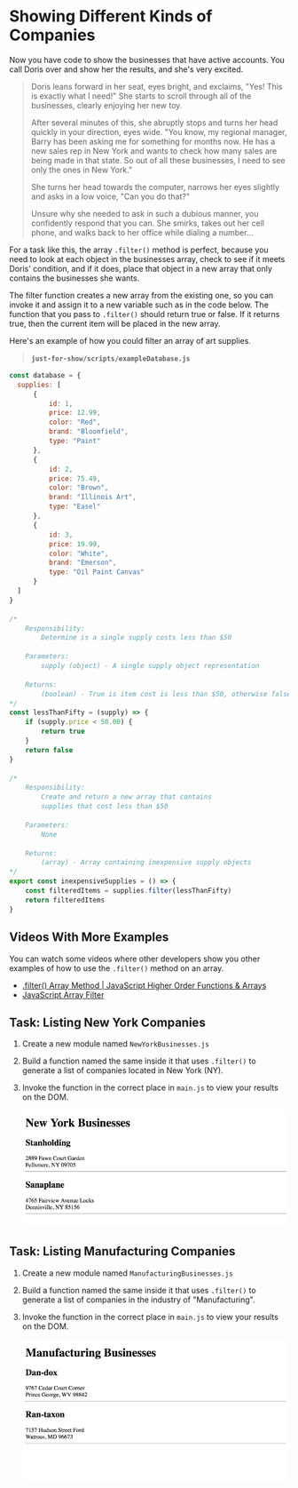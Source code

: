 # Showing Different Kinds of Companies

Now you have code to show the businesses that have active accounts. You call Doris over and show her the results, and she's very excited.

> Doris leans forward in her seat, eyes bright, and exclaims, "Yes! This is exactly what I need!" She starts to scroll through all of the businesses, clearly enjoying her new toy.
>
> After several minutes of this, she abruptly stops and turns her head quickly in your direction, eyes wide. "You know, my regional manager, Barry has been asking me for something for months now. He has a new sales rep in New York and wants to check how many sales are being made in that state. So out of all these businesses, I need to see only the ones in New York."
>
> She turns her head towards the computer, narrows her eyes slightly and asks in a low voice, "Can you do that?"
>
> Unsure why she needed to ask in such a dubious manner, you confidently respond that you can. She smirks, takes out her cell phone, and walks back to her office while dialing a number...

For a task like this, the array `.filter()` method is perfect, because you need to look at each object in the businesses array, check to see if it meets Doris' condition, and if it does, place that object in a new array that only contains the businesses she wants.

The filter function creates a new array from the existing one, so you can invoke it and assign it to a new variable such as in the code below. The function that you pass to `.filter()` should return true or false. If it returns true, then the current item will be placed in the new array.

Here's an example of how you could filter an array of art supplies.

> **`just-for-show/scripts/exampleDatabase.js`**

```js
const database = {
  supplies: [
      {
          id: 1,
          price: 12.99,
          color: "Red",
          brand: "Bloomfield",
          type: "Paint"
      },
      {
          id: 2,
          price: 75.49,
          color: "Brown",
          brand: "Illinois Art",
          type: "Easel"
      },
      {
          id: 3,
          price: 19.99,
          color: "White",
          brand: "Emerson",
          type: "Oil Paint Canvas"
      }
  ]
}

/*
    Responsibility:
        Determine is a single supply costs less than $50

    Parameters:
        supply (object) - A single supply object representation

    Returns:
        (boolean) - True is item cost is less than $50, otherwise false
*/
const lessThanFifty = (supply) => {
    if (supply.price < 50.00) {
        return true
    }
    return false
}

/*
    Responsibility:
        Create and return a new array that contains
        supplies that cost less than $50

    Parameters:
        None

    Returns:
        (array) - Array containing inexpensive supply objects
*/
export const inexpensiveSupplies = () => {
    const filteredItems = supplies.filter(lessThanFifty)
    return filteredItems
}
```

## Videos With More Examples

You can watch some videos where other developers show you other examples of how to use the `.filter()` method on an array.

* [.filter() Array Method | JavaScript Higher Order Functions & Arrays](https://youtu.be/rRgD1yVwIvE?t=322)
* [JavaScript Array Filter](https://www.youtube.com/watch?v=4_iT6EGkQfk)

## Task: Listing New York Companies

1. Create a new module named `NewYorkBusinesses.js`
1. Build a function named the same inside it that uses `.filter()` to generate a list of companies located in New York (NY).
1. Invoke the function in the correct place in `main.js` to view your results on the DOM.

    ![list of new york businesses](./images/dothard-simbleton-newyork-list.png)

## Task: Listing Manufacturing Companies

1. Create a new module named `ManufacturingBusinesses.js`
1. Build a function named the same inside it that uses `.filter()` to generate a list of companies in the industry of "Manufacturing".
1. Invoke the function in the correct place in `main.js` to view your results on the DOM.

    ![list of manufacturing businesses](./images/dothard-simbleton-manufacturing-list.png)
